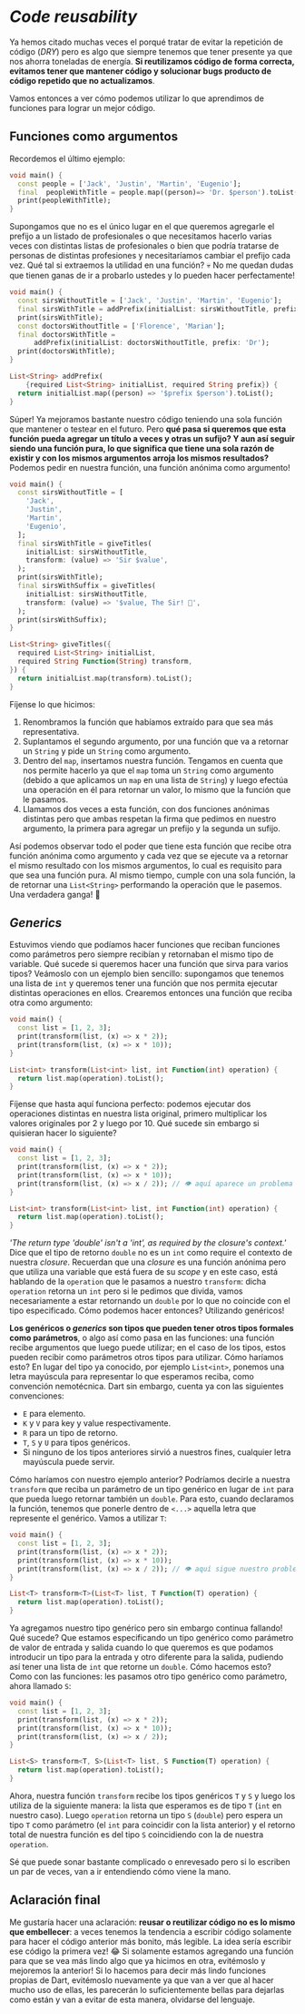 # _Code reusability_

Ya hemos citado muchas veces el porqué tratar de evitar la repetición de código (_DRY_) pero es algo que siempre tenemos que tener presente ya que nos ahorra toneladas de energía. __Si reutilizamos código de forma correcta, evitamos tener que mantener código y solucionar bugs producto de código repetido que no actualizamos__.

Vamos entonces a ver cómo podemos utilizar lo que aprendimos de funciones para lograr un mejor código.

## Funciones como argumentos

Recordemos el último ejemplo:

```dart
void main() {
  const people = ['Jack', 'Justin', 'Martin', 'Eugenio'];
  final  peopleWithTitle = people.map((person)=> 'Dr. $person').toList();
  print(peopleWithTitle);
}
```

Supongamos que no es el único lugar en el que queremos agregarle el prefijo a un listado de profesionales o que necesitamos hacerlo varias veces con distintas listas de profesionales o bien que podría tratarse de personas de distintas profesiones y necesitaríamos cambiar el prefijo cada vez. Qué tal si extraemos la utilidad en una función? 💀 No me quedan dudas que tienen ganas de ir a probarlo ustedes y lo pueden hacer perfectamente!

```dart
void main() {
  const sirsWithoutTitle = ['Jack', 'Justin', 'Martin', 'Eugenio'];
  final sirsWithTitle = addPrefix(initialList: sirsWithoutTitle, prefix: 'Sir');
  print(sirsWithTitle);
  const doctorsWithoutTitle = ['Florence', 'Marian'];
  final doctorsWithTitle =
      addPrefix(initialList: doctorsWithoutTitle, prefix: 'Dr');
  print(doctorsWithTitle);
}

List<String> addPrefix(
    {required List<String> initialList, required String prefix}) {
  return initialList.map((person) => '$prefix $person').toList();
}
```

Súper! Ya mejoramos bastante nuestro código teniendo una sola función que mantener o testear en el futuro. Pero __qué pasa si queremos que esta función pueda agregar un título a veces y otras un sufijo? Y aun así seguir siendo una función pura, lo que significa que tiene una sola razón de existir y con los mismos argumentos arroja los mismos resultados?__ Podemos pedir en nuestra función, una función anónima como argumento!

```dart
void main() {
  const sirsWithoutTitle = [
    'Jack',
    'Justin',
    'Martin',
    'Eugenio',
  ];
  final sirsWithTitle = giveTitles(
    initialList: sirsWithoutTitle,
    transform: (value) => 'Sir $value',
  );
  print(sirsWithTitle);
  final sirsWithSuffix = giveTitles(
    initialList: sirsWithoutTitle,
    transform: (value) => '$value, The Sir! 👑',
  );
  print(sirsWithSuffix);
}

List<String> giveTitles({
  required List<String> initialList,
  required String Function(String) transform,
}) {
  return initialList.map(transform).toList();
}
```

Fíjense lo que hicimos:

1. Renombramos la función que habíamos extraído para que sea más representativa.
2. Suplantamos el segundo argumento, por una función que va a retornar un `String` y pide un `String` como argumento.
3. Dentro del `map`, insertamos nuestra función. Tengamos en cuenta que nos permite hacerlo ya que el `map` toma un `String` como argumento (debido a que aplicamos un `map` en una lista de `String`) y luego efectúa una operación en él para retornar un valor, lo mismo que la función que le pasamos.
4. Llamamos dos veces a esta función, con dos funciones anónimas distintas pero que ambas respetan la firma que pedimos en nuestro argumento, la primera para agregar un prefijo y la segunda un sufijo.

Así podemos observar todo el poder que tiene esta función que recibe otra función anónima como argumento y cada vez que se ejecute va a retornar el mismo resultado con los mismos argumentos, lo cual es requisito para que sea una función pura. Al mismo tiempo, cumple con una sola función, la de retornar una `List<String>` performando la operación que le pasemos. Una verdadera ganga! 🤣

## _Generics_

Estuvimos viendo que podíamos hacer funciones que reciban funciones como parámetros pero siempre recibían y retornaban el mismo tipo de variable. Qué sucede si queremos hacer una función que sirva para varios tipos? Veámoslo con un ejemplo bien sencillo: supongamos que tenemos una lista de `int` y queremos tener una función que nos permita ejecutar distintas operaciones en ellos. Crearemos entonces una función que reciba otra como argumento:

```dart
void main() {
  const list = [1, 2, 3];
  print(transform(list, (x) => x * 2));
  print(transform(list, (x) => x * 10));
}

List<int> transform(List<int> list, int Function(int) operation) {
  return list.map(operation).toList();
}
```

Fíjense que hasta aquí funciona perfecto: podemos ejecutar dos operaciones distintas en nuestra lista original, primero multiplicar los valores originales por 2 y luego por 10. Qué sucede sin embargo si quisieran hacer lo siguiente?

```dart
void main() {
  const list = [1, 2, 3];
  print(transform(list, (x) => x * 2));
  print(transform(list, (x) => x * 10));
  print(transform(list, (x) => x / 2)); // 👁️ aquí aparece un problema
}

List<int> transform(List<int> list, int Function(int) operation) {
  return list.map(operation).toList();
}
```

_'The return type 'double' isn't a 'int', as required by the closure's context.'_ Dice que el tipo de retorno `double` no es un `int` como require el contexto de nuestra _closure_. Recuerdan que una _closure_ es una función anónima pero que utiliza una variable que está fuera de su _scope_ y en este caso, está hablando de la `operation` que le pasamos a nuestro `transform`: dicha `operation` retorna un `int` pero si le pedimos que divida, vamos necesariamente a estar retornando un `double` por lo que no coincide con el tipo especificado. Cómo podemos hacer entonces? Utilizando genéricos!

__Los genéricos o _generics_ son tipos que pueden tener otros tipos formales como parámetros__, o algo así como pasa en las funciones: una función recibe argumentos que luego puede utilizar; en el caso de los tipos, estos pueden recibir como parámetros otros tipos para utilizar. Cómo haríamos esto? En lugar del tipo ya conocido, por ejemplo `List<int>`, ponemos una letra mayúscula para representar lo que esperamos reciba, como convención nemotécnica. Dart sin embargo, cuenta ya con las siguientes convenciones:

- `E` para elemento.
- `K` y `V` para key y value respectivamente.
- `R` para un tipo de retorno.
- `T`, `S` y `U` para tipos genéricos.
- Si ninguno de los tipos anteriores sirvió a nuestros fines, cualquier letra mayúscula puede servir.

Cómo haríamos con nuestro ejemplo anterior? Podríamos decirle a nuestra `transform` que reciba un parámetro de un tipo genérico en lugar de `int` para que pueda luego retornar también un `double`. Para esto, cuando declaramos la función, tenemos que ponerle dentro de `<...>` aquella letra que represente el genérico. Vamos a utilizar `T`:

```dart
void main() {
  const list = [1, 2, 3];
  print(transform(list, (x) => x * 2));
  print(transform(list, (x) => x * 10));
  print(transform(list, (x) => x / 2)); // 👁️ aquí sigue nuestro problema
}

List<T> transform<T>(List<T> list, T Function(T) operation) {
  return list.map(operation).toList();
}
```

Ya agregamos nuestro tipo genérico pero sin embargo continua fallando! Qué sucede? Que estamos especificando un tipo genérico como parámetro de valor de entrada y salida cuando lo que queremos es que podamos introducir un tipo para la entrada y otro diferente para la salida, pudiendo así tener una lista de `int` que retorne un `double`. Cómo hacemos esto? Como con las funciones: les pasamos otro tipo genérico como parámetro, ahora llamado `S`:

```dart
void main() {
  const list = [1, 2, 3];
  print(transform(list, (x) => x * 2));
  print(transform(list, (x) => x * 10));
  print(transform(list, (x) => x / 2));
}

List<S> transform<T, S>(List<T> list, S Function(T) operation) {
  return list.map(operation).toList();
}
```

Ahora, nuestra función `transform` recibe los tipos genéricos `T` y `S` y luego los utiliza de la siguiente manera: la lista que esperamos es de tipo `T` (`int` en nuestro caso). Luego `operation` retorna un tipo `S` (`double`) pero espera un tipo `T` como parámetro (el `int` para coincidir con la lista anterior) y el retorno total de nuestra función es del tipo `S` coincidiendo con la de nuestra `operation`.

Sé que puede sonar bastante complicado o enrevesado pero si lo escriben un par de veces, van a ir entendiendo cómo viene la mano.

## Aclaración final

Me gustaría hacer una aclaración: __reusar o reutilizar código no es lo mismo que embellecer__: a veces tenemos la tendencia a escribir código solamente para hacer el código anterior más bonito, más legible. La idea sería escribir ese código la primera vez! 😂 Si solamente estamos agregando una función para que se vea más lindo algo que ya hicimos en otra, evitémoslo y mejoremos la anterior! Si lo hacemos para decir más lindo funciones propias de Dart, evitémoslo nuevamente ya que van a ver que al hacer mucho uso de ellas, les parecerán lo suficientemente bellas para dejarlas como están y van a evitar de esta manera, olvidarse del lenguaje.
